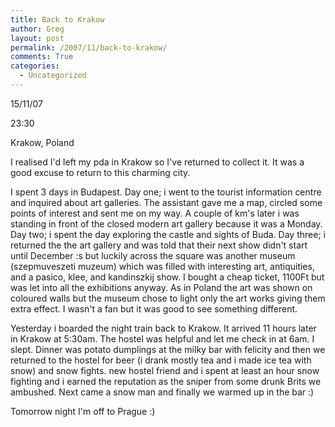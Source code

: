 ```yaml
---
title: Back to Krakow
author: Greg
layout: post
permalink: /2007/11/back-to-krakow/
comments: True
categories:
  - Uncategorized
---
```

15/11/07

23:30

Krakow, Poland

I realised I'd left my pda in Krakow so I've returned to collect it. It was a good excuse to return to this charming city.

I spent 3 days in Budapest. Day one; i went to the tourist information centre and inquired about art galleries. The assistant gave me a map, circled some points of interest and sent me on my way. A couple of km's later i was standing in front of the closed modern art gallery because it was a Monday. Day two; i spent the day exploring the castle and sights of Buda. Day three; i returned the the art gallery and was told that their next show didn't start until December :s but luckily across the square was another museum (szepmuveszeti muzeum) which was filled with interesting art, antiquities, and a pasico, klee, and kandinszkij show. I bought a cheap ticket, 1100Ft but was let into all the exhibitions anyway. As in Poland the art was shown on coloured walls but the museum chose to light only the art works giving them extra effect. I wasn't a fan but it was good to see something different.

Yesterday i boarded the night train back to Krakow. It arrived 11 hours later in Krakow at 5:30am. The hostel was helpful and let me check in at 6am. I slept. Dinner was potato dumplings at the milky bar with felicity and then we returned to the hostel for beer (i drank mostly tea and i made ice tea with snow) and snow fights. new hostel friend and i spent at least an hour snow fighting and i earned the reputation as the sniper from some drunk Brits we ambushed. Next came a snow man and finally we warmed up in the bar :)

Tomorrow night I'm off to Prague :)